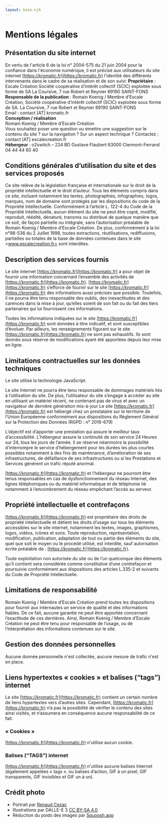 ```yaml
---
layout: base.njk
---
```


# Mentions légales

## Présentation du site internet

En vertu de l'article 6 de la loi n° 2004-575 du 21 juin 2004 pour la confiance dans l'économie numérique, il est précisé aux utilisateurs du site internet [https://kromatic.fr](https://kromatic.fr) l'identité des différents intervenants dans le cadre de sa réalisation et de son suivi:
**Propriétaire** :  Escale Création Société coopérative d’intérêt collectif (SCIC) exploitée sous forme de SA La Coursive, 7 rue Robert et Reynier 69190 SAINT-FONS  
**Responsable de la publication** : Romain Koenig / Membre d’Escale Création, Société coopérative d’intérêt collectif (SCIC) exploitée sous forme de SA. La Coursive, 7 rue Robert et Reynier 69190 SAINT-FONS  
Email : contact [AT] kromatic.fr  
**Conception / réalisation**  
Romain Koenig / Membre d’Escale Création  
Vous souhaitez poser une question ou émettre une suggestion sur le contenu du site ? sur la navigation ? Sur un aspect technique ? Contactez : contact [AT] escalecreation.fr  
**Hébergeur** : o2switch – 224 BD Gustave Flaubert 63000 Clermont-Ferrand 04 44 44 60 40

## Conditions générales d’utilisation du site et des services proposés

Ce site relève de la législation française et internationale sur le droit de la propriété intellectuelle et le droit d’auteur. Tous les éléments compris dans ce site, incluant notamment les textes, photographies, infographies, logos, marques, nom de domaine sont protégés par les dispositions du code de la Propriété Intellectuelle. Conformément à l’article L. 122-4 du Code de la Propriété Intellectuelle, aucun élément du site ne peut être copié, modifié, reproduit, réédité, dénaturé, transmis ou distribué de quelque manière que ce soit, de façon partielle ou intégrale, sans l’autorisation préalable de Romain Koenig / Membre d’Escale Création. De plus, conformément à la loi n°98-536 du 2 Juillet 1998, toutes extractions, réutilisations, rediffusions, partielles ou totales de la base de données contenues dans le site <www.escalecreation.fr> sont interdites.

## Description des services fournis

Le site internet [https://kromatic.fr](https://kromatic.fr) a pour objet de fournir une information concernant l’ensemble des activités de [https://kromatic.fr](https://kromatic.fr). [https://kromatic.fr](https://kromatic.fr) s’efforce de fournir sur le site [https://kromatic.fr](https://kromatic.fr) des informations aussi précises que possible. Toutefois, il ne pourra être tenu responsable des oublis, des inexactitudes et des carences dans la mise à jour, qu’elles soient de son fait ou du fait des tiers partenaires qui lui fournissent ces informations.

Toutes les informations indiquées sur le site [https://kromatic.fr](https://kromatic.fr) sont données à titre indicatif, et sont susceptibles d’évoluer. Par ailleurs, les renseignements figurant sur le site [https://kromatic.fr](https://kromatic.fr) ne sont pas exhaustifs. Ils sont donnés sous réserve de modifications ayant été apportées depuis leur mise en ligne.

## Limitations contractuelles sur les données techniques

Le site utilise la technologie JavaScript.

Le site Internet ne pourra être tenu responsable de dommages matériels liés à l’utilisation du site. De plus, l’utilisateur du site s’engage à accéder au site en utilisant un matériel récent, ne contenant pas de virus et avec un navigateur de dernière génération mis-à-jour
Le site [https://kromatic.fr](https://kromatic.fr) est hébergé chez un prestataire sur le territoire de l’Union Européenne conformément aux dispositions du Règlement Général sur la Protection des Données (RGPD : n° 2016-679)

L’objectif est d’apporter une prestation qui assure le meilleur taux d’accessibilité. L’hébergeur assure la continuité de son service 24 Heures sur 24, tous les jours de l’année. Il se réserve néanmoins la possibilité d’interrompre le service d’hébergement pour les durées les plus courtes possibles notamment à des fins de maintenance, d’amélioration de ses infrastructures, de défaillance de ses infrastructures ou si les Prestations et Services génèrent un trafic réputé anormal.

[https://kromatic.fr](https://kromatic.fr) et l’hébergeur ne pourront être tenus responsables en cas de dysfonctionnement du réseau Internet, des lignes téléphoniques ou du matériel informatique et de téléphonie lié notamment à l’encombrement du réseau empêchant l’accès au serveur.

## Propriété intellectuelle et contrefaçons

[https://kromatic.fr](https://kromatic.fr) est propriétaire des droits de propriété intellectuelle et détient les droits d’usage sur tous les éléments accessibles sur le site internet, notamment les textes, images, graphismes, logos, vidéos, icônes et sons.
Toute reproduction, représentation, modification, publication, adaptation de tout ou partie des éléments du site, quel que soit le moyen ou le procédé utilisé, est interdite, sauf autorisation écrite préalable de : [https://kromatic.fr](https://kromatic.fr).

Toute exploitation non autorisée du site ou de l’un quelconque des éléments qu’il contient sera considérée comme constitutive d’une contrefaçon et poursuivie conformément aux dispositions des articles L.335-2 et suivants du Code de Propriété Intellectuelle.

## Limitations de responsabilité

Romain Koenig / Membre d’Escale Création prend toutes les dispositions pour fournir aux internautes un service de qualité et des informations fiables. De ce fait, aucune garantie ne peut être apportée concernant l’exactitude de ces dernières. Ainsi, Romain Koenig / Membre d’Escale Création ne peut être tenu pour responsable de l’usage, ou de l’interprétation des informations contenues sur le site.

## Gestion des données personnelles

Aucune donnée personnelle n'est collectée, aucune mesure de trafic n'est en place.

## Liens hypertextes « cookies » et balises (“tags”) internet

Le site [https://kromatic.fr](https://kromatic.fr) contient un certain nombre de liens hypertextes vers d’autres sites. Cependant, [https://kromatic.fr](https://kromatic.fr) n’a pas la possibilité de vérifier le contenu des sites ainsi visités, et n’assumera en conséquence aucune responsabilité de ce fait.

### « Cookies »

[https://kromatic.fr](https://kromatic.fr) n'utilise aucun cookie.

### Balises (“TAGS”) internet

[https://kromatic.fr](https://kromatic.fr) n'utilise aucune balises Internet (également appelées « tags », ou balises d’action, GIF à un pixel, GIF transparents, GIF invisibles et GIF un à un).

## Crédit photo

- Portrait par [Renaud Cezac](https://www.renaudcezac.com/)
- Illustrations par DALLE-E 3 [CC BY-SA 4.0](https://creativecommons.org/licenses/by-sa/4.0/deed.fr)
- Réduction du poids des images par [Squoosh.app](https://squoosh.app/)
